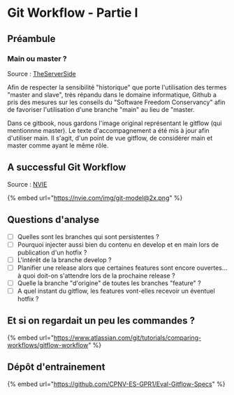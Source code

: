 # Git Workflow - Partie I

## Préambule

### Main ou master ?

Source : [TheServerSide](https://www.theserverside.com/feature/Why-GitHub-renamed-its-master-branch-to-main)

Afin de respecter la sensibilité "historique" que porte l'utilisation des termes "master and slave", très répandu dans le domaine informatique, Github a pris des mesures sur les conseils du "Software Freedom Conservancy" afin de favoriser l'utilisation d'une branche "main" au lieu de "master.

Dans ce gitbook, nous gardons l'image original représentant le gitflow (qui mentionnne master). Le texte d'accompagnement a été mis à jour afin d'utiliser main. Il s'agit, d'un point de vue gitflow, de considérer main et master comme ayant le même rôle.

## A successful Git Workflow

Source : [NVIE](https://nvie.com/posts/a-successful-git-branching-model/)

{% embed url="https://nvie.com/img/git-model@2x.png" %}

## Questions d'analyse

* [ ] Quelles sont les branches qui sont persistentes ?
* [ ] Pourquoi injecter aussi bien du contenu en develop et en main lors de publication d'un hotfix ?
* [ ] L'intérêt de la branche develop ?
* [ ] Planifier une release alors que certaines features sont encore ouvertes... à quoi doit-on s'attendre lors de la prochaine release ?
* [ ] Quelle la branche "d'origine" de toutes les branches "feature" ?
* [ ] A quel instant du gitflow, les features vont-elles recevoir un éventuel hotfix ?

## Et si on regardait un peu les commandes ?

{% embed url="https://www.atlassian.com/git/tutorials/comparing-workflows/gitflow-workflow" %}

## Dépôt d'entrainement

{% embed url="https://github.com/CPNV-ES-GPR1/Eval-Gitflow-Specs" %}
